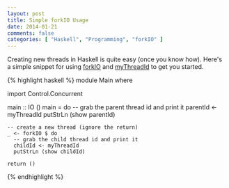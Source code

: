 ```yaml
---
layout: post
title: Simple forkIO Usage
date: 2014-01-21
comments: false
categories: [ "Haskell", "Programming", "forkIO" ]
---
```


Creating new threads in Haskell is quite easy (once you know how). Here's a simple snippet for using [forkIO](http://hackage.haskell.org/package/base-4.6.0.1/docs/Control-Concurrent.html#v:forkIO) and [myThreadId](http://hackage.haskell.org/package/base-4.6.0.1/docs/Control-Concurrent.html#v:myThreadId) to get you started.

{% highlight haskell %}
module Main where

import Control.Concurrent

main :: IO ()
main = do
    -- grab the parent thread id and print it
    parentId <- myThreadId
    putStrLn (show parentId)
    
    -- create a new thread (ignore the return)
    _ <- forkIO $ do
      -- grab the child thread id and print it
      childId <- myThreadId
      putStrLn (show childId)
      
    return ()
{% endhighlight %}